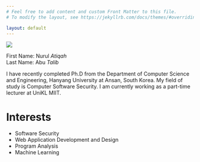 ```yaml
---
# Feel free to add content and custom Front Matter to this file.
# To modify the layout, see https://jekyllrb.com/docs/themes/#overriding-theme-defaults

layout: default
---
```


<img src="https://mega.nz/file/R4A33DCD#iDFeGpAiOsYtbBhPv3oQm238cCb1H5rQKSNTfwH7UeU">

First Name: Nurul _Atiqah_<br />
Last Name: Abu _Talib_<br />

I have recently completed Ph.D from the Department of Computer Science and Engineering, Hanyang University at Ansan, South Korea. My field of study is Computer Software Security. I am currently working as a part-time lecturer at UniKL MIIT. 


# Interests
- Software Security
- Web Application Development and Design
- Program Analysis
- Machine Learning

<!-- - Part-time lecturer, Universiti Kuala Lumpur - Malaysian Institute of Information Technology (UniKL MIIT) -->
